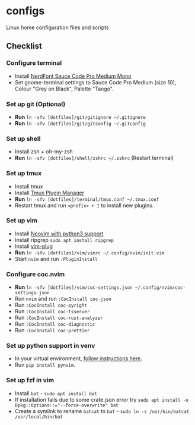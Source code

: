 configs
=======

Linux home configuration files and scripts

## Checklist

### Configure terminal
- Install [NerdFont Sauce Code Pro Medium Mono](https://github.com/ryanoasis/nerd-fonts/tree/master/patched-fonts/SourceCodePro)
- Set gnome-terminal settings to Sauce Code Pro Medium (size 10), Colour "Grey on Black", Palette "Tango".

### Set up git (Optional)
- **Run** `ln -sfv [dotfiles]/git/gitignore ~/.gitignore`
- **Run** `ln -sfv [dotfiles]/git/gitconfig ~/.gitconfig`

### Set up shell
- Install zsh + oh-my-zsh
- **Run** `ln -sfv [dotfiles]/shell/zshrc ~/.zshrc` (Restart terminal)

### Set up tmux
- Install tmux
- Install [Tmux Plugin Manager](https://github.com/tmux-plugins/tpm)
- **Run** `ln -sfv [dotfiles]/terminal/tmux.conf ~/.tmux.conf`
- Restart tmux and run `<prefix> + I` to install new plugins.

### Set up vim
- Install [Neovim with python3 support](https://github.com/neovim/neovim/wiki/Installing-Neovim#ubuntu)
- Install ripgrep `sudo apt install ripgrep`
- Install [vim-plug](https://github.com/junegunn/vim-plug#neovim)
- **Run** `ln -sfv [dotfiles]/vim/vimrc ~/.config/nvim/init.vim`
- Start `nvim` and run `:PluginInstall`

### Configure coc.nvim
- **Run** `ln -sfv [dotfiles]/vim/coc-settings.json ~/.config/nvim/coc-settings.json`
- Run `nvim` and run `:CocInstall coc-json`
- Run `:CocInstall coc-pyright`
- Run `:CocInstall coc-tsserver`
- Run `:CocInstall coc-rust-analyzer`
- Run `:CocInstall coc-diagnostic`
- Run `:CocInstall coc-prettier`

### Set up python support in venv
- In your virtual environment, [follow instructions here](https://neovim.io/doc/user/provider.html#provider-python).
- Run `pip install pynvim`.

### Set up fzf in vim
- Install `bat` - `sudo apt install bat`
- If installation fails due to some crate.json error try `sudo apt install -o Dpkg::Options::="--force-overwrite" bat`
- Create a symlink to rename `batcat` to `bat` - `sudo ln -s /usr/bin/batcat /usr/local/bin/bat`
